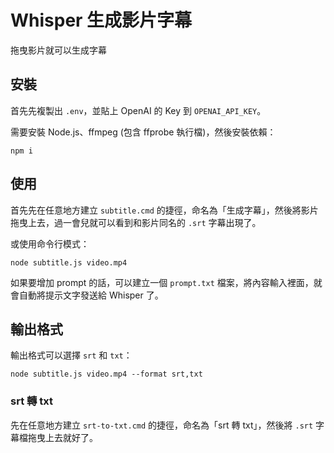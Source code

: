# Whisper 生成影片字幕

拖曳影片就可以生成字幕

## 安裝

首先先複製出 `.env`，並貼上 OpenAI 的 Key 到 `OPENAI_API_KEY`。

需要安裝 Node.js、ffmpeg (包含 ffprobe 執行檔)，然後安裝依賴：

```
npm i
```

## 使用

首先先在任意地方建立 `subtitle.cmd` 的捷徑，命名為「生成字幕」，然後將影片拖曳上去，過一會兒就可以看到和影片同名的 `.srt` 字幕出現了。

或使用命令行模式：

```
node subtitle.js video.mp4
```

如果要增加 prompt 的話，可以建立一個 `prompt.txt` 檔案，將內容輸入裡面，就會自動將提示文字發送給 Whisper 了。

## 輸出格式

輸出格式可以選擇 `srt` 和 `txt`：

```
node subtitle.js video.mp4 --format srt,txt
```

### srt 轉 txt

先在任意地方建立 `srt-to-txt.cmd` 的捷徑，命名為「srt 轉 txt」，然後將 `.srt` 字幕檔拖曳上去就好了。
